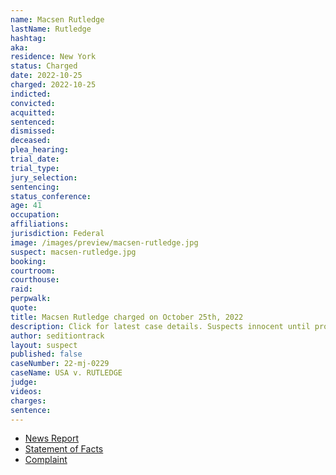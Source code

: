 ```yaml
---
name: Macsen Rutledge
lastName: Rutledge
hashtag:
aka:
residence: New York
status: Charged
date: 2022-10-25
charged: 2022-10-25
indicted:
convicted:
acquitted:
sentenced:
dismissed:
deceased:
plea_hearing:
trial_date:
trial_type:
jury_selection:
sentencing:
status_conference:
age: 41
occupation:
affiliations:
jurisdiction: Federal
image: /images/preview/macsen-rutledge.jpg
suspect: macsen-rutledge.jpg
booking:
courtroom:
courthouse:
raid:
perpwalk:
quote:
title: Macsen Rutledge charged on October 25th, 2022
description: Click for latest case details. Suspects innocent until proven guilty.
author: seditiontrack
layout: suspect
published: false
caseNumber: 22-mj-0229
caseName: USA v. RUTLEDGE
judge:
videos:
charges:
sentence:
---
```

- [News Report](https://www.syracuse.com/crime/2022/10/fbi-charges-syracuse-man-who-wore-bear-hood-in-us-capitol-during-jan-6-attacks.html)
- [Statement of Facts](https://www.justice.gov/usao-dc/case-multi-defendant/file/1560526/download)
- [Complaint](https://www.justice.gov/usao-dc/case-multi-defendant/file/1560531/download)
